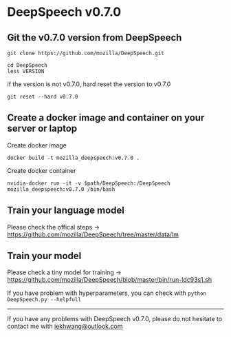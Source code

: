 DeepSpeech v0.7.0
=====



Git the v0.7.0 version from DeepSpeech
-----


```
git clone https://github.com/mozilla/DeepSpeech.git
```
```
cd DeepSpeech
less VERSION
```

if the version is not v0.7.0, hard reset the version to v0.7.0

```
git reset --hard v0.7.0
```

Create a docker image and container on your server or laptop
-----

Create docker image
```
docker build -t mozilla_deepspeech:v0.7.0 .
```
Create docker container
```
nvidia-docker run -it -v $path/DeepSpeech:/DeepSpeech mozilla_deepspeech:v0.7.0 /bin/bash
```
Train your language model
-----

Please check the offical steps -> https://github.com/mozilla/DeepSpeech/tree/master/data/lm

Train your model
-----

Please check a tiny model for training -> https://github.com/mozilla/DeepSpeech/blob/master/bin/run-ldc93s1.sh

If you have problem with hyperparameters, you can check with ```python DeepSpeech.py --helpfull```

---------

If you have any problems with DeepSpeech v0.7.0, please do not hesitate to contact me with iekhwang@outlook.com
